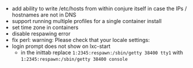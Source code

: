 * add ability to write /etc/hosts from within conjure itself in case the IPs / hostnames are not in DNS
* support running multiple profiles for a single container install
* set time zone in containers
* disable respawing error
* fix perl: warning: Please check that your locale settings:
* login prompt does not show on lxc-start
  - in the inittab replace `1:2345:respawn:/sbin/getty 38400 tty1` with `1:2345:respawn:/sbin/getty 38400 console`

